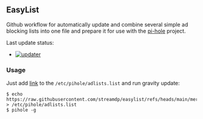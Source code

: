 ## EasyList
Github workflow for automatically update and combine several simple ad blocking lists into one file and prepare it for
use with the [pi-hole](https://github.com/pi-hole) project. 

Last update status: 
* [![updater](https://github.com/streamdp/easylist/actions/workflows/updater.yml/badge.svg)](https://github.com/streamdp/easylist/actions/workflows/updater.yml)

### Usage
Just add [link](https://raw.githubusercontent.com/streamdp/easylist/refs/heads/main/merged.hosts) to the 
`/etc/pihole/adlists.list`  and run gravity update:
```shell
$ echo https://raw.githubusercontent.com/streamdp/easylist/refs/heads/main/merged.hosts > /etc/pihole/adlists.list
$ pihole -g
```
